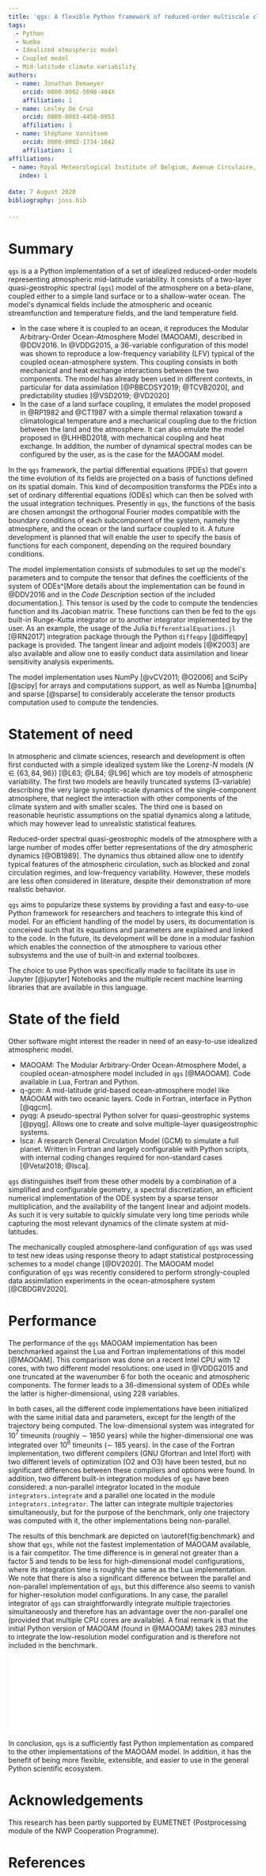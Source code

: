 ```yaml
---
title: 'qgs: A flexible Python framework of reduced-order multiscale climate models'
tags:
  - Python
  - Numba
  - Idealized atmospheric model
  - Coupled model
  - Mid-latitude climate variability
authors:
  - name: Jonathan Demaeyer
    orcid: 0000-0002-5098-404X 
    affiliation: 1
  - name: Lesley De Cruz
    orcid: 0000-0003-4458-8953
    affiliation: 1
  - name: Stéphane Vannitsem 
    orcid: 0000-0002-1734-1042
    affiliation: 1
affiliations:
 - name: Royal Meteorological Institute of Belgium, Avenue Circulaire, 3, 1180 Brussels, Belgium
   index: 1

date: 7 August 2020
bibliography: joss.bib

---
```


# Summary

`qgs` is a a Python implementation of a set of idealized reduced-order models representing atmospheric mid-latitude variability. 
It consists of a two-layer *q*uasi-*g*eostrophic *s*pectral (`qgs`) model of the atmosphere on a beta-plane, coupled either to a simple land surface or to a shallow-water ocean. 
The model's dynamical fields include the atmospheric and oceanic streamfunction and temperature fields, and the land temperature field.

* In the case where it is coupled to an ocean, it reproduces the Modular Arbitrary-Order Ocean-Atmosphere Model (MAOOAM), described in @DDV2016. In @VDDG2015, a 36-variable configuration of this model was shown to reproduce a 
low-frequency variability (LFV) typical of the coupled ocean-atmosphere system. 
This coupling consists in both mechanical and heat exchange interactions between the two components. 
The model has already been used in different contexts, in particular for data assimilation [@PBBCDSY2019; @TCVB2020], 
and predictability studies [@VSD2019; @VD2020]
* In the case of a land surface coupling, it emulates the model proposed in @RP1982 and @CT1987 with a simple thermal relaxation toward a climatological temperature and a mechanical coupling due to the 
friction between the land and the atmosphere. It can also emulate the model proposed in @LHHBD2018, with mechanical coupling and heat exchange. In addition, the number of dynamical spectral modes can be configured by the user, as is the case for the MAOOAM model.

In the `qgs` framework, the partial differential equations (PDEs) that govern the time evolution of its fields are projected on a basis of functions defined on its 
spatial domain. 
This kind of decomposition transforms the PDEs into a set of ordinary differential equations (ODEs) which can then be solved with the usual integration techniques.
Presently in `qgs`, the functions of the basis are chosen amongst the orthogonal Fourier modes compatible with the boundary conditions of each subcomponent of the system, namely the atmosphere, and the ocean or the land surface coupled to it. 
A future development is planned that will enable the user to specify the basis of functions for each component, depending on the required boundary conditions.

The model implementation consists of submodules to set up the model's parameters and to compute the tensor that defines the coefficients of the system of ODEs^[More details about the implementation can be found in @DDV2016 and in the *Code Description* section of the included documentation.].
This tensor is used by the code to compute the tendencies function and its Jacobian matrix. These functions can then be fed to the `qgs` built-in Runge-Kutta integrator or 
to another integrator implemented by the user. As an example, the usage of the Julia `DifferentialEquations.jl` [@RN2017] integration package through the Python `diffeqpy` [@diffeqpy] package is provided.
The tangent linear and adjoint models [@K2003] are also available and allow one to easily conduct data assimilation and linear sensitivity analysis experiments.

The model implementation uses NumPy [@vCV2011; @O2006] and SciPy [@scipy] for arrays and computations support, as well as Numba [@numba] and sparse [@sparse] to considerably accelerate the tensor products computation used to compute the tendencies.


# Statement of need

In atmospheric and climate sciences, research and development is often first conducted with a simple idealized system like the Lorenz-$N$ models ($N \in \{63, 84, 96\}$) [@L63; @L84; @L96] which are toy models of atmospheric variability. 
The first two models are heavily truncated systems (3-variable) describing the very large synoptic-scale dynamics of the single-component atmosphere, that neglect the interaction with other components of the climate system and with smaller scales.
The third one is based on reasonable heuristic assumptions on the spatial dynamics along a latitude, which may however lead to unrealistic statistical features. 

Reduced-order spectral quasi-geostrophic models of the atmosphere with a large number of modes offer better representations of the dry atmospheric dynamics [@OB1989]. 
The dynamics thus obtained allow one to identify typical features of the atmospheric circulation, such as blocked and zonal circulation regimes, and low-frequency variability.
However, these models are less often considered in literature, despite their demonstration of more realistic behavior.

`qgs` aims to popularize these systems by providing a fast and easy-to-use Python framework for researchers and teachers to integrate this kind of model. 
For an efficient handling of the model by users, its documentation is conceived such that its equations and parameters are explained and linked to the code.
In the future, its development will be done in a modular fashion which enables the connection of the atmosphere to various other subsystems and the use of built-in and external toolboxes.

The choice to use Python was specifically made to facilitate its use in Jupyter [@jupyter] Notebooks and the multiple recent machine learning libraries that are available in this
language.

# State of the field

Other software might interest the reader in need of an easy-to-use idealized atmospheric model.

* MAOOAM: The Modular Arbitrary-Order Ocean-Atmosphere Model, a coupled ocean-atmosphere model included in `qgs` [@MAOOAM]. 
          Code available in Lua, Fortran and Python.
* q-gcm: A mid-latitude grid-based ocean-atmosphere model like MAOOAM with two oceanic layers. Code in Fortran, interface in Python [@qgcm].
* pyqg: A pseudo-spectral Python solver for quasi-geostrophic systems [@pyqg]. Allows one to create and solve multiple-layer quasigeostrophic systems.
* Isca: A research General Circulation Model (GCM) to simulate a full planet. Written in Fortran and largely
        configurable with Python scripts, with internal coding changes required for non-standard cases [@Vetal2018; @Isca].

`qgs` distinguishes itself from these other models by a combination of a simplified and configurable geometry, a spectral discretization, an efficient numerical implementation of the ODE system by a sparse tensor multiplication, 
and the availability of the tangent linear and adjoint models. As such it is very suitable to quickly simulate very long time periods while capturing the most relevant dynamics of the climate system at mid-latitudes.

The mechanically coupled atmosphere-land configuration of `qgs` was used to test new ideas using response theory to adapt statistical postprocessing schemes to a model change [@DV2020].
The MAOOAM model configuration of `qgs` was recently considered to perform strongly-coupled data assimilation experiments in the ocean-atmosphere system [@CBDGRV2020].

# Performance

The performance of the `qgs` MAOOAM implementation has been benchmarked against the Lua and Fortran implementations of this model [@MAOOAM].
This comparison was done on a recent Intel CPU with 12 cores, with two different model resolutions: one used in @VDDG2015 and one truncated at the wavenumber 6 for both the oceanic and atmospheric components.
The former leads to a 36-dimensional system of ODEs while the latter is higher-dimensional, using 228 variables.
 
In both cases, all the different code implementations have been initialized with the same initial data and parameters, except for the length of the trajectory being computed. 
The low-dimensional system was integrated for 10$^7$ timeunits (roughly $\sim$ 1850 years) while the higher-dimensional one was integrated over 10$^6$ timeunits ($\sim$ 185 years).
In the case of the Fortran implementation, two different compilers (GNU Gfortran and Intel Ifort) with two different levels of optimization (O2 and O3) have been tested, but no significant differences between these compilers and options were found.
In addition, two different built-in integration modules of `qgs` have been considered: a non-parallel integrator located in the module `integrators.integrate` and a parallel one located in the module `integrators.integrator`.
The latter can integrate multiple trajectories simultaneously, but for the purpose of the benchmark, only one trajectory was computed with it, the other implementations being non-parallel.

The results of this benchmark are depicted on \autoref{fig:benchmark} and show that `qgs`, while not the fastest implementation of MAOOAM available, is a fair competitor. 
The time difference is in general not greater than a factor 5 and tends to be less for high-dimensional model configurations, where its integration time is 
roughly the same as the Lua implementation. We note that there is also a significant difference between the parallel and non-parallel implementation of `qgs`, but this difference also seems to vanish for higher-resolution model configurations.
In any case, the parallel integrator of `qgs` can straightforwardly integrate multiple trajectories simultaneously and therefore has an advantage over the non-parallel one (provided that multiple CPU cores are available).
A final remark is that the initial Python version of MAOOAM (found in @MAOOAM) takes 283 minutes to integrate the low-resolution model configuration and is therefore not included in the benchmark.

![Computational times in seconds of different MAOOAM implementations: (a) time to compute a 10$^7$ timeunits trajectory with a low-order model configuration (36 variables). (b) time to compute a 10$^6$ timeunits trajectory with a higher-order model configuration (228 variables). \label{fig:benchmark}](timing_results.pdf)
 
In conclusion, `qgs` is a sufficiently fast Python implementation as compared to the other implementations of the MAOOAM model. In addition, it has the benefit of being more flexible, extensible, and easier to use in the general Python scientific ecosystem.

 
# Acknowledgements

This research has been partly supported by EUMETNET (Postprocessing module of the NWP Cooperation Programme).

# References
